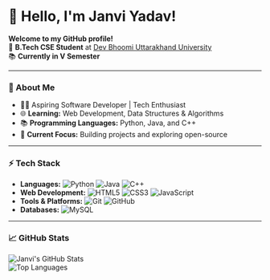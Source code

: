 # 👋 Hello, I'm Janvi Yadav!  

**Welcome to my GitHub profile!**  
🌟 **B.Tech CSE Student** at [Dev Bhoomi Uttarakhand University](https://www.dbuglobal.edu.in)  
📚 **Currently in V Semester**  

---

### 🚀 About Me  
- 👩‍💻 Aspiring Software Developer | Tech Enthusiast  
- 🌐 **Learning:** Web Development, Data Structures & Algorithms  
- 📚 **Programming Languages:** Python, Java, and C++  
- 🌱 **Current Focus:** Building projects and exploring open-source  

---

### ⚡ Tech Stack  
- **Languages:** ![Python](https://img.shields.io/badge/-Python-3776AB?logo=python&logoColor=white) ![Java](https://img.shields.io/badge/-Java-007396?logo=java&logoColor=white) ![C++](https://img.shields.io/badge/-C++-00599C?logo=c%2B%2B&logoColor=white)  
- **Web Development:** ![HTML5](https://img.shields.io/badge/-HTML5-E34F26?logo=html5&logoColor=white) ![CSS3](https://img.shields.io/badge/-CSS3-1572B6?logo=css3&logoColor=white) ![JavaScript](https://img.shields.io/badge/-JavaScript-F7DF1E?logo=javascript&logoColor=black)  
- **Tools & Platforms:** ![Git](https://img.shields.io/badge/-Git-F05032?logo=git&logoColor=white) ![GitHub](https://img.shields.io/badge/-GitHub-181717?logo=github&logoColor=white)  
- **Databases:** ![MySQL](https://img.shields.io/badge/-MySQL-4479A1?logo=mysql&logoColor=white)  

---

### 📈 GitHub Stats  
![Janvi's GitHub Stats](https://github-readme-stats.vercel.app/api?username=janvi-yadav&show_icons=true&theme=radical)  
![Top Languages](https://github-readme-stats.vercel.app/api/top-langs/?username=janvi-yadav&layout=compact&theme=radical)  
